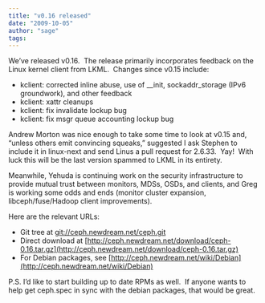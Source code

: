 ```yaml
---
title: "v0.16 released"
date: "2009-10-05"
author: "sage"
tags: 
---
```


We’ve released v0.16.  The release primarily incorporates feedback on the Linux kernel client from LKML.  Changes since v0.15 include:

- kclient: corrected inline abuse, use of \_\_init, sockaddr\_storage (IPv6 groundwork), and other feedback
- kclient: xattr cleanups
- kclient: fix invalidate lockup bug
- kclient: fix msgr queue accounting lockup bug

Andrew Morton was nice enough to take some time to look at v0.15 and, “unless others emit convincing squeaks,” suggested I ask Stephen to include it in linux-next and send Linus a pull request for 2.6.33.  Yay!  With luck this will be the last version spammed to LKML in its entirety.

Meanwhile, Yehuda is continuing work on the security infrastructure to provide mutual trust between monitors, MDSs, OSDs, and clients, and Greg is working some odds and ends (monitor cluster expansion, libceph/fuse/Hadoop client improvements).

Here are the relevant URLs:

- Git tree at [git://ceph.newdream.net/ceph.git](git://ceph.newdream.net/ceph.git)
- Direct download at [http://ceph.newdream.net/download/ceph-0.16.tar.gz](http://ceph.newdream.net/download/ceph-0.16.tar.gz)
- For Debian packages, see [http://ceph.newdream.net/wiki/Debian](http://ceph.newdream.net/wiki/Debian)

P.S. I’d like to start building up to date RPMs as well.  If anyone wants to help get ceph.spec in sync with the debian packages, that would be great.


